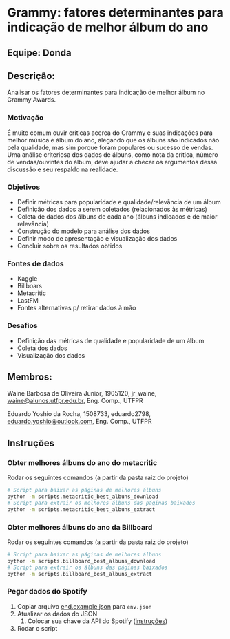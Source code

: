 # Grammy: fatores determinantes para indicação de melhor álbum do ano

## Equipe: Donda

## Descrição:

Analisar os fatores determinantes para indicação de melhor álbum no Grammy Awards.

### Motivação
É muito comum ouvir críticas acerca do Grammy e suas indicações para melhor música e álbum do ano, alegando que os álbuns são indicados não pela qualidade, mas sim porque foram populares ou sucesso de vendas. 
Uma análise criteriosa dos dados de álbuns, como nota da crítica, número de vendas/ouvintes do álbum, deve ajudar a checar os argumentos dessa discussão e seu respaldo na realidade.

### Objetivos
- Definir métricas para popularidade e qualidade/relevância de um álbum
- Definição dos dados a serem coletados (relacionados às métricas)
- Coleta de dados dos álbuns de cada ano (álbuns indicados e de maior relevância)
- Construção do modelo para análise dos dados
- Definir modo de apresentação e visualização dos dados
- Concluir sobre os resultados obtidos

### Fontes de dados
- Kaggle
- Billboars
- Metacritic
- LastFM
- Fontes alternativas p/ retirar dados à mão

### Desafios
- Definição das métricas de qualidade e popularidade de um álbum
- Coleta dos dados
- Visualização dos dados

## Membros:

Waine Barbosa de Oliveira Junior, 1905120, jr_waine, waine@alunos.utfpr.edu.br, Eng. Comp., UTFPR

Eduardo Yoshio da Rocha, 1508733, eduardo2798, eduardo.yoshio@outlook.com, Eng. Comp., UTFPR


## Instruções

### Obter melhores álbuns do ano do metacritic

Rodar os seguintes comandos (a partir da pasta raiz do projeto)

```bash
# Script para baixar as páginas de melhores álbuns
python -m scripts.metacritic_best_albuns_download
# Script para extrair os melhores álbuns das páginas baixados
python -m scripts.metacritic_best_albuns_extract
```

### Obter melhores álbuns do ano da Billboard

Rodar os seguintes comandos (a partir da pasta raiz do projeto)

```bash
# Script para baixar as páginas de melhores álbuns
python -m scripts.billboard_best_albuns_download
# Script para extrair os álbuns das páginas baixados
python -m scripts.billboard_best_albuns_extract
```

### Pegar dados do Spotify

1. Copiar arquivo [end.example.json](env.example.json) para `env.json`
2. Atualizar os dados do JSON
   1. Colocar sua chave da API do Spotify ([instruções](https://developer.spotify.com/documentation/web-api/quick-start/))
3. Rodar o script 
